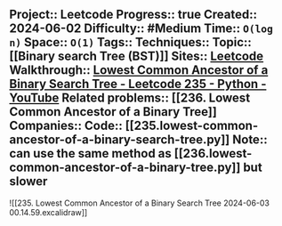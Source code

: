 Project:: Leetcode
Progress:: true
Created:: 2024-06-02
Difficulty:: #Medium 
Time:: `O(log n)`
Space:: `O(1)`
Tags:: 
Techniques:: 
Topic:: [[Binary search Tree (BST)]]
Sites:: [Leetcode](https://leetcode.com/problems/lowest-common-ancestor-of-a-binary-search-tree/description/)
Walkthrough:: [Lowest Common Ancestor of a Binary Search Tree - Leetcode 235 - Python - YouTube](https://www.youtube.com/watch?v=gs2LMfuOR9k)
Related problems:: [[236. Lowest Common Ancestor of a Binary Tree]]
Companies:: 
Code:: [[235.lowest-common-ancestor-of-a-binary-search-tree.py]]
Note:: can use the same method as [[236.lowest-common-ancestor-of-a-binary-tree.py]] but **slower**
---
![[235. Lowest Common Ancestor of a Binary Search Tree 2024-06-03 00.14.59.excalidraw]]